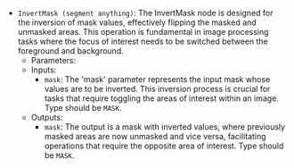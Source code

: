 - `InvertMask (segment anything)`: The InvertMask node is designed for the inversion of mask values, effectively flipping the masked and unmasked areas. This operation is fundamental in image processing tasks where the focus of interest needs to be switched between the foreground and background.
    - Parameters:
    - Inputs:
        - `mask`: The 'mask' parameter represents the input mask whose values are to be inverted. This inversion process is crucial for tasks that require toggling the areas of interest within an image. Type should be `MASK`.
    - Outputs:
        - `mask`: The output is a mask with inverted values, where previously masked areas are now unmasked and vice versa, facilitating operations that require the opposite area of interest. Type should be `MASK`.
